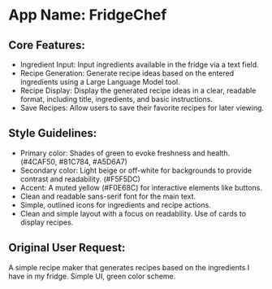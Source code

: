 # **App Name**: FridgeChef

## Core Features:

- Ingredient Input: Input ingredients available in the fridge via a text field.
- Recipe Generation: Generate recipe ideas based on the entered ingredients using a Large Language Model tool.
- Recipe Display: Display the generated recipe ideas in a clear, readable format, including title, ingredients, and basic instructions.
- Save Recipes: Allow users to save their favorite recipes for later viewing.

## Style Guidelines:

- Primary color: Shades of green to evoke freshness and health. (#4CAF50, #81C784, #A5D6A7)
- Secondary color: Light beige or off-white for backgrounds to provide contrast and readability. (#F5F5DC)
- Accent: A muted yellow (#F0E68C) for interactive elements like buttons.
- Clean and readable sans-serif font for the main text.
- Simple, outlined icons for ingredients and recipe actions.
- Clean and simple layout with a focus on readability. Use of cards to display recipes.

## Original User Request:
A simple recipe maker that generates recipes based on the ingredients I have in my fridge. Simple UI, green color scheme.
  